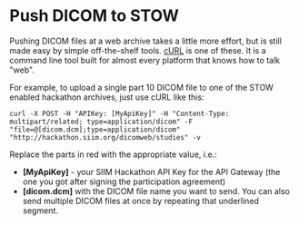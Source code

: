 # Push DICOM to STOW
Pushing DICOM files at a web archive takes a little more effort, but is still made easy by simple off-the-shelf tools. [cURL](http://curl.haxx.se/) is one of these. It is a command line tool built for almost every platform that knows how to talk "web".

For example, to upload a single part 10 DICOM file to one of the STOW enabled hackathon archives, just use cURL like this:

```curl -X POST -H "APIKey: [MyApiKey]" -H "Content-Type: multipart/related; type=application/dicom" -F "file=@[dicom.dcm];type=application/dicom" "http://hackathon.siim.org/dicomweb/studies" -v```

Replace the parts in red with the appropriate value, i.e.:

* **[MyApiKey]** - your SIIM Hackathon API Key for the API Gateway (the one you got after signing the participation agreement)
* **[dicom.dcm]** with the DICOM file name you want to send. You can also send multiple DICOM files at once by repeating that underlined segment.
